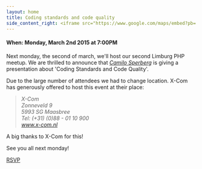 ```yaml
---
layout: home
title: Coding standards and code quality
side_content_right: <iframe src="https://www.google.com/maps/embed?pb=!1m18!1m12!1m3!1d2489.74932793623!2d6.084460000000005!3d51.38928500000001!2m3!1f0!2f0!3f0!3m2!1i1024!2i768!4f13.1!3m3!1m2!1s0x47c745b9dc2e8fdb%3A0xad966bf8b3dd4278!2sX-Com+B.V.+Full-service+Internetbureau!5e0!3m2!1sen!2s!4v1425070590929" width="100%" height="300" frameborder="0" style="border:0"></iframe>
---
```

#### <span class="glyphicon glyphicon-calendar"></span> When: Monday, March 2nd 2015 at 7:00PM

Next monday, the second of march, we'll host our second Limburg PHP meetup. We are thrilled to announce that <a href="https://twitter.com/unreal4u"><cite>Camilo Sperberg</cite></a> is giving a presentation about 'Coding Standards and Code Quality'.

Due to the large number of attendees we had to change location. X-Com has generously offered to host this event at their place:

<blockquote><address>X-Com<br />
Zonneveld 9<br />
5993 SG Maasbree<br />
Tel: (+31) (0)88 - 01 10 900<br />
<a href="http://www.x-com.nl/" target="_blank">www.x-com.nl</a></address></blockquote>

A big thanks to X-Com for this!

See you all next monday!

<a href="http://www.meetup.com/Limburg-PHP-Meetup/events/220270940/" data-event="220270940" class="mu-rsvp-btn">RSVP</a>